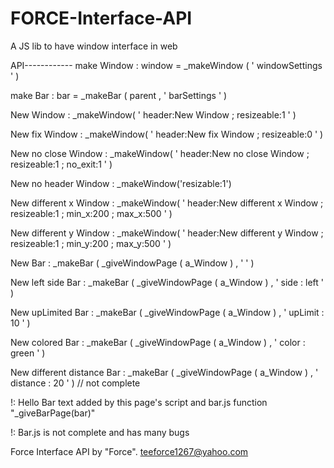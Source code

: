 # FORCE-Interface-API
A JS lib to have window interface in web

API------------
make Window : window = _makeWindow ( ' windowSettings ' )

make Bar : bar = _makeBar ( parent , ' barSettings ' )

New Window : _makeWindow( ' header:New Window ; resizeable:1 ' )

New fix Window : _makeWindow( ' header:New fix Window ; resizeable:0 ' )

New no close Window : _makeWindow( ' header:New no close Window ; resizeable:1 ; no_exit:1 ' )

New no header Window : _makeWindow('resizable:1')

New different x Window : _makeWindow( ' header:New different x Window ; resizeable:1 ; min_x:200 ; max_x:500 ' )

New different y Window : _makeWindow( ' header:New different y Window ; resizeable:1 ; min_y:200 ; max_y:500 ' )

New Bar : _makeBar ( _giveWindowPage ( a_Window ) , ' ' )

New left side Bar : _makeBar ( _giveWindowPage ( a_Window ) , ' side : left ' )

New upLimited Bar : _makeBar ( _giveWindowPage ( a_Window ) , ' upLimit : 10 ' )

New colored Bar : _makeBar ( _giveWindowPage ( a_Window ) , ' color : green ' )

New different distance Bar : _makeBar ( _giveWindowPage ( a_Window ) , ' distance : 20 ' ) // not complete



!: Hello Bar text added by this page's script and bar.js function "_giveBarPage(bar)"

!: Bar.js is not complete and has many bugs

Force Interface API by "Force". teeforce1267@yahoo.com
